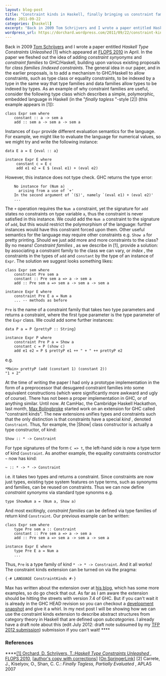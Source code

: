 ```yaml
---
layout: blog-post
title: "Constraint kinds in Haskell, finally bringing us constraint families"
date: 2011-09-22
categories: [haskell]
excerpt: "Back in 2009 Tom Schrijvers and I wrote a paper entitled Haskell Type Constraints Unleashed [1] which appeared at FLOPS 2010 in April. In the paper we fleshed out the idea of adding constraint synyonyms and constraint families to GHC/Haskell, building upon various existing proposals for class families/indexed constraints. The..."
wordpress_url: https://dorchard.wordpress.com/2011/09/22/constraint-kinds-in-haskell-finally-bringing-us-constraint-families/
---
```


Back in 2009 [Tom Schrijvers](http://users.ugent.be/~tschrijv/) and I wrote a paper entitled _Haskell Type Constraints Unleashed_ [1] which appeared at [FLOPS 2010](http://www.kb.ecei.tohoku.ac.jp/flops2010/wiki/) in April. In the paper we fleshed out the idea of adding _constraint synyonyms_ and _constraint families_ to GHC/Haskell, building upon various existing proposals for _class families_ /_indexed constraints_. The general idea in our paper, and in the earlier proposals, is to add a mechanism to GHC/Haskell to allow constraints, such as type class or equality constraints, to be indexed by a type in the same way that type families and data families allow types to be indexed by types. As an example of why constraint families are useful, consider the following type class which describes a simple, polymorphic, embedded language in Haskell (in the "_finally tagless_ "-style [2]) (this example appears in [1]): 
    
    
    class Expr sem where
        constant :: a -> sem a
        add :: sem a -> sem a -> sem a
    

Instances of `Expr` provide different evaluation semantics for the language. For example, we might like to evaluate the language for numerical values, so we might try and write the following instance: 
    
    
    data E a = E {eval :: a}
    
    instance Expr E where
         constant c = E c
         add e1 e2 = E $ (eval e1) + (eval e2)
    

However, this instance does not type check. GHC returns the type error: 
    
    
        No instance for (Num a)
          arising from a use of `+'
        In the second argument of `($)', namely `(eval e1) + (eval e2)'
        ...
    

The `+` operation requires the `Num a` constraint, yet the signature for `add` states no constraints on type variable `a`, thus the constraint is never satisfied in this instance. We could add the `Num a` constraint to the signature of `add`, but this would restrict the polymorphism of the language: further instances would have this constraint forced upon them. Other useful semantics for the language may require other constraints e.g. `Show a` for pretty printing. Should we just add more and more constraints to the class? By no means! _Constraint families_ , as we describe in [1], provide a solution: by associating a constraint family to the class we can vary, or _index_ , the constraints in the types of `add` and `constant` by the type of an instance of `Expr`. The solution we suggest looks something likes: 
    
    
    class Expr sem where
        constraint Pre sem a
        constant :: Pre sem a => a -> sem a
        add :: Pre sem a => sem a -> sem a -> sem a
    
    instance Expr E where
        constraint Pre E a = Num a
        ... -- methods as before
    

`Pre` is the name of a constraint family that takes two type parameters and returns a constraint, where the first type parameter is the type parameter of the `Expr` class. We could add some further instances: 
    
    
    data P a = P {prettyP :: String}
    
    instance Expr P where
        constraint Pre P a = Show a
        constant c = P (show c)
        add e1 e2 = P $ prettyP e1 ++ " + " ++ prettyP e2
    

e.g. 
    
    
    *Main> prettyP (add (constant 1) (constant 2))
    "1 + 2"
    

At the time of writing the paper I had only a prototype implementation in the form of a preprocessor that desugared constraint families into some equivalent constructions (which were significantly more awkward and ugly of course). There has not been a proper implementation in GHC, or of anything similar. Until now. At CamHac, the Cambridge Haskell Hackathon, last month, [Max Bolingbroke](http://www.cl.cam.ac.uk/~mb566/) started work on an extension for GHC called "constraint kinds". The new extensions unifies types and constraints such that the only distinction is that constraints have a special _kind_ , denoted `Constraint`. Thus, for example, the |Show| class constructor is actually a type constructor, of kind: 
    
    
    Show :: * -> Constraint
    

For type signatures of the form `C => t`, the left-hand side is now a type term of kind `Constraint`. As another example, the equality constraints constructor `~` now has kind: 
    
    
    ~ :: * -> * -> Constraint
    

i.e. it takes two types and returns a constraint. Since constraints are now just types, existing type system features on type terms, such as synonyms and families, can be reused on constraints. Thus we can now define _constraint synonyms_ via standard type synonms e.g. 
    
    
    type ShowNum a = (Num a, Show a)
    

And most excitingly, _constraint families_ can be defined via type families of return kind `Constraint`. Our previous example can be written: 
    
    
    class Expr sem where
        type Pre sem a :: Constraint
        constant :: Pre sem a => a -> sem a
        add :: Pre sem a => sem a -> sem a -> sem a
    
    instance Expr E where
        type Pre E a = Num a
        ...
    

Thus, `Pre` is a type family of kind `* -> * -> Constraint`. And it all works! The constraint kinds extension can be turned on via the pragma: 
    
    
    {-# LANGUAGE ConstraintKinds #-}
    

Max has written about the extension over at [his blog](http://blog.omega-prime.co.uk/?p=127), which has some more examples, so do go check that out. As far as I am aware the extension should be hitting the streets with version 7.4 of GHC. But if you can't wait it is already in the GHC HEAD revision so you can checkout a [development snapshot](http://www.haskell.org/ghc/download) and give it a whirl. In my next post I will be showing how we can use the constraint kinds extension to describe abstract structures from category theory in Haskell that are defined upon _subcategories_. I already have a draft note about this (edit July 2012: draft note subsumed by my [TFP 2012 submission](http://www.cl.cam.ac.uk/~dao29/drafts/tfp-structures-orchard12.pdf "TFP 2012 submission")) submission if you can't wait! ****

### References

****[[1] Orchard, D. Schrijvers, T.:_Haskell Type Constraints Unleashed_ , FLOPS 2010](http://www.cl.cam.ac.uk/~dao29/publ/constraint-families.pdf), [[author's copy with corrections](http://www.cl.cam.ac.uk/~dao29/publ/constraint-families.pdf)] [[On SpringerLink](http://www.springerlink.com/content/r87810un65965001/)]  [2] Carrete, J., Kiselyov, O., Shan, C. C.: _Finally Tagless, Partially Evaluated_ , APLAS 2007 
